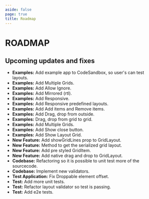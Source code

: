 ```yaml
---
aside: false
page: true
title: Roadmap
---
```


# ROADMAP

## Upcoming updates and fixes
* __Examples:__ Add example app to CodeSandbox, so user's can test layouts.
* __Examples:__ Add Multiple Grids.
* __Examples:__ Add Allow Ignore.
* __Examples:__ Add Mirrored (rtl).
* __Examples:__ Add Responsive.
* __Examples:__ Add Responsive predefined layouts.
* __Examples:__ Add Add items and Remove items.
* __Examples:__ Add Drag, drop from outside.
* __Examples:__ Drag, drop from grid to grid.
* __Examples:__ Add Multiple Grids.
* __Examples:__ Add Show close button.
* __Examples:__ Add Show Layout Grid.
* __New Feature:__ Add showGridLines prop to GridLayout.
* __New Feature:__ Method to get the serialized grid layout.
* __New Feature:__ Add pre styled GridItem.
* __New Feature:__ Add native drag and drop to GridLayout.
* __Codebase:__ Refactoring so it is possible to unit test more of the sourcecode.
* __Codebase:__ Implement new validators.
* __Test Application:__ Fix Droppable element offset.
* __Test:__ Add more unit tests.
* __Test:__ Refactor layout validator so test is passing.
* __Test:__ Add e2e tests.
